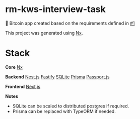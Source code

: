 # rm-kws-interview-task
🎃 Bitcoin app created based on the requirements defined in [#1](https://github.com/reanimated-man/rm-kws-interview-task/issues/1) 

This project was generated using [Nx](https://nx.dev).

# Stack

**Core**
[Nx](https://nx.dev)

**Backend**
[Nest.js](https://nestjs.com)
[Fastify](https://www.fastify.io)
[SQLite](https://www.sqlite.org/index.html)
[Prisma](https://www.prisma.io)
[Passport.js](https://www.passportjs.org)

**Frontend**
[Next.js](https://nextjs.com)

**Notes**
- SQLite can be scaled to distributed postgres if required.
- Prisma can be replaced with TypeORM if needed.


